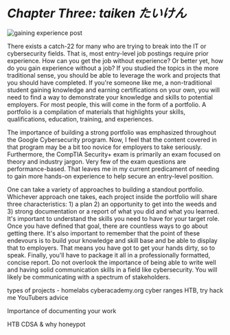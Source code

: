 # *Chapter Three: taiken たいけん*   
![gaining experience post](https://github.com/user-attachments/assets/d42bcade-23fe-4162-adc0-f3317753c0af)  

There exists a catch-22 for many who are trying to break into the IT or cybersecurity fields. That is, most entry-level job postings require prior experience. How can you get the job without experience? Or better yet, how do you gain experience without a job? If you studied the topics in the more traditional sense, you should be able to leverage the work and projects that you should have completed. If you're someone like me, a non-traditional student gaining knowledge and earning certifications on your own, you will need to find a way to demonstrate your knowledge and skills to potential employers. For most people, this will come in the form of a portfolio. A portfolio is a compilation of materials that highlights your skills, qualifications, education, training, and experiences.   

The importance of building a strong portfolio was emphasized throughout the Google Cybersecurity program. Now, I feel that the content covered in that program may be a bit too novice for employers to take seriously. Furthermore, the CompTIA Security+ exam is primarily an exam focused on theory and industry jargon. Very few of the exam questions are performance-based. That leaves me in my current predicament of needing to gain more hands-on experience to help secure an entry-level position.   

One can take a variety of approaches to building a standout portfolio. Whichever approach one takes, each project inside the portfolio will share three characteristics: 1) a plan 2) an opportunity to get into the weeds and 3) strong documentation or a report of what you did and what you learned. It's important to understand the skills you need to have for your target role. Once you have defined that goal, there are countless ways to go about getting there. It's also important to remember that the point of these endevours is to build your knowledge and skill base and be able to display that to employers. That means you have got to get your hands dirty, so to speak. Finally, you'll have to package it all in a professionally formatted, concise report. Do not overlook the importance of being able to write well and having solid communication skills in a field like cybersecurity. You will likely be communicating with a spectrum of stakeholders. 


types of projects - 
  homelabs
  cyberacademy.org
  cyber ranges
  HTB, try hack me
  YouTubers advice

Importance of documenting your work

HTB CDSA & why
honeypot
